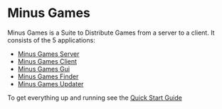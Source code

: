 # Minus Games
Minus Games is a Suite to Distribute Games from a server to a client. It consists of the 5 applications:

- [Minus Games Server](./minus_games_server/minus_games_server.md)
- [Minus Games Client](./minus_games_client/minus_games_client.md)
- [Minus Games Gui](./minus_games_gui/minus_games_gui.md)
- [Minus Games Finder](./minus_games_finder/minus_games_finder.md)
- [Minus Games Updater](./minus_games_updater/minus_games_updater.md)

To get everything up and running see the [Quick Start Guide](quick_start/quick_start.md)